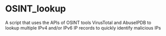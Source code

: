 # OSINT_lookup
A script that uses the APIs of OSINT tools VirusTotal and AbuseIPDB to lookup multiple IPv4 and/or IPv6 IP records to quickly identify malicious IPs
